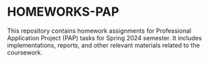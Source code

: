 # HOMEWORKS-PAP
This repository contains homework assignments for Professional Application Project (PAP) tasks for Spring 2024 semester. It includes implementations, reports, and other relevant materials related to the coursework.